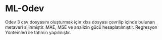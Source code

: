 # ML-Odev
Odev 3
csv dosyasını oluşturmak için xlxs dosyası çevrilip içinde bulunan metaveri silinmiştir.
MAE, MSE ve analizin gücü hesaplatılmıştır.
Regresyon Yöntemleri ile tahmin yapılmıştır.
